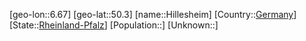 ﻿---
location: [50.3,6.67]
type: City
tags:
- geo/City


SpocWebEntityId: 30942
isDeleted: false
confidential: public

---
[geo-lon::6.67]
[geo-lat::50.3]
[name::Hillesheim]
[Country::[Germany](geo/Continent/Europe/Germany.md)]
[State::[Rheinland-Pfalz](geo/Continent/Europe/Germany/Rheinland-Pfalz.md)]
[Population::]
[Unknown::]

